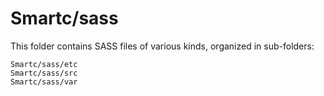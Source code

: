 # Smartc/sass

This folder contains SASS files of various kinds, organized in sub-folders:

    Smartc/sass/etc
    Smartc/sass/src
    Smartc/sass/var
